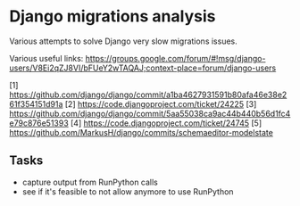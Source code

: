 # Django migrations analysis

Various attempts to solve Django very slow migrations issues.

Various useful links:
https://groups.google.com/forum/#!msg/django-users/V8Ei2qZJ8VI/bFUeY2wTAQAJ;context-place=forum/django-users

[1] https://github.com/django/django/commit/a1ba4627931591b80afa46e38e261f354151d91a 
[2] https://code.djangoproject.com/ticket/24225 
[3] https://github.com/django/django/commit/5aa55038ca9ac44b440b56d1fc4e79c876e51393 
[4] https://code.djangoproject.com/ticket/24745 
[5] https://github.com/MarkusH/django/commits/schemaeditor-modelstate 

## Tasks

- capture output from RunPython calls
- see if it's feasible to not allow anymore to use RunPython
